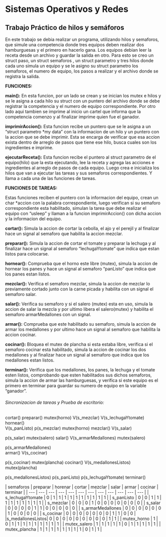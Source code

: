 # Sistemas Operativos y Redes  
## Trabajo Práctico de hilos y semáforos  

En este trabajo se debia realizar un programa, utilizando hilos y semaforos, que simule una competencia donde tres equipos deben realizar dos hamburguesas y el primero en hacerlo gana.  Los equipos debian leer la receta desde un archivo y guardar la salida en otro. Para esto se creo un struct paso, un struct semaforos , un struct parametro y tres hilos donde cada uno simula un equipo y se le asigno su struct parametro los semaforos, el numero de equipo, los pasos a realizar y el archivo donde se registra la salida. 
 
**FUNCIONES:**   

**main():**  En esta funcion, por un lado se crean y se inician  los mutex e hilos y se le asigna a cada hilo su struct con un puntero del archivo donde se debe registrar la competencia y el numero de equipo correspondiente. Por otro lado aqui tambien se imprime al inicio un cartel que informa que la competencia comenzo y al finalizar  imprime quien fue el ganador. 
 
**imprimirAccion():** Esta funcion recibe un puntero que se le asigna a un  “struct parametro *my data” con la informacion de un hilo y un puntero con la accion que se debe imprimir. Esta se encarga de verificar que esa accion exista dentro de arreglo de pasos que tiene ese hilo, busca cuales son los ingredientes e imprime.  

**ejecutarReceta():** Esta funcion recibe el puntero al struct parametro de el equipo(hilo) que la esta ejecutando, lee la receta y agrega las acciones e ingredientes al arreglo de pasos de cada equipo. Luego crea e inicializa los hilos que van a ejecutar las tareas y sus semaforos correspondientes. Y llama a cada una de las funciones de tareas. 

**FUNCIONES DE TAREAS:**

Estas funciones reciben el puntero con la informacion del equipo, crean un char *accion con la palabra correspondiente, luego verifican si su semaforo correspondiente esta habilitado, simulan la tarea que debe realizar el equipo con “usleep” y  llaman a la funcion imprimirAccion() con dicha accion y la informacion del equipo. 

**cortar():**  Simula la accion de cortar la cebolla, el ajo y el perejil y al finalizar hace un signal al semaforo que habilita la accion mezclar. 

**preparar():** Simula la accion de cortar el tomate y preparar la lechuga y al finalizar hace un signal al semaforo “lechugaYtomate” que indica que estan listos para colocarse. 

**hornear():** Comprueba que el horno este libre (mutex), simula la accion de hornear los panes y hace un signal al  semaforo “panListo” que indica que los panes estan listos. 

**mezclar():** Verifica el semaforo mezclar, simula la accion de mezclar lo previamente cortado junto con la carne picada y habilita con un signal el semaforo salar. 

**salar():** Verifica su semaforo y si el salero (mutex) esta en uso, simula la accion de salar la mezcla y por ultimo libera el salero(mutex) y habilita el semaforo armarMedallones con un signal. 

**armar():** Comprueba que este habilitado su semaforo, simula la accion de armar los medallones y por ultimo hace un signal al semaforo que habilita la accion cocinar. 

**cocinar():** Bloquea el mutex de plancha si esta estaba libre, verifica si el semaforo cocinar esta habilitado, simula la accion de cocinar los dos medallones y al finalizar hace un signal al semaforo que indica que los medallones estan listos. 

**terminar():** Verifica que los medallones, los panes, la lechuga y el tomate esten listos, comprobando que esten habilitados sus dichos semaforos, simula la accion de armar las hamburguesas, y verifica si este equipo es el primero en terminar para guardar su numero de equipo en la variable “ganador”. 


###### Sincronizacion de tareas y Prueba de escritorio: 

 cortar()              preparar()               mutex(horno) 
 V(s_mezclar)     V(s_lechugaYtomate)             hornear()        
                                                V(s_panListo)
 p(s_mezclar)                                    mutex(horno)
   mezclar() 
  V(s_salar) 
 
 
 p(s_salar) 
mutex(salero) 
  salar() 
V(s_armarMedallones) 
 mutex(salero) 
 
 
p(s_armarMedallones)   
    armar() 
  V(s_cocinar) 
 
 
 p(s_cocinar) 
mutex(plancha) 
   cocinar() 
V(s_medallonesListos)  
 mutex(plancha) 
 
 
p(s_medallonesListos) 
  p(s_panListo) 
p(s_lechugaYtomate) 
    terminar()  
 
 
 

| semaforos | preparar | horenar | cortar | mezclar | salar | armar | cocinar | terminar | 
| --- | --- | --- | --- | --- | --- | --- | --- | --- | --- | --- | --- |
| s_lechugaYtomate   |     0    |   1   |   1   |    1   |    1    |   1   |   1   |   1   |   1   |   1   |     1    |
| s_panListo         |     0    |   0   |   1   |    1   |    1    |   1   |   1   |   1   |    1  |   1   |     1    |
| s_mezclar          |     0    |   0   |   0   |    1   |    0    |   0   |   0   |   0   |    0  |   0   |     0    |
| s_salar            |     0    |   0   |   0   |    0   |    1    |   1   |   0   |   0   |    0  |   0   |     0    | 
| s_armarMedallones  |     0    |   0   |   0   |    0   |    0    |   0   |   1   |   0   |    0  |   0   |     0    |
| s_cocinar          |     0    |   0   |   0   |    0   |    0    |   0   |   0   |   1   |    1  |   0   |     0    |
|s_medallonesListos|     0    |   0   |   0   |    0   |    0    |   0   |   0   |   0   |    0  |   1   |     1    |
| mutex_horno        |     1    |   0   |   1   |    1   |    1    |   1   |   1   |   1   |    1  |   1   |     1    |
| mutex_salero       |     1    |   1   |   1   |    1   |    1    |   0   |   1   |   1   |    1  |   1   |     1    |
| mutex_plancha      |     1    |   1   |   1   |    1   |    1    |   1   |   1   |   1   |    0  |   1   |     1    |
